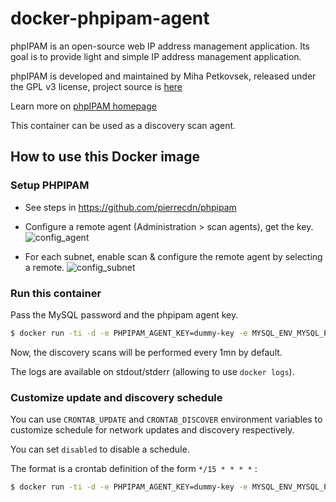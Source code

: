 # docker-phpipam-agent

phpIPAM is an open-source web IP address management application. Its goal is to provide light and simple IP address management application.

phpIPAM is developed and maintained by Miha Petkovsek, released under the GPL v3 license, project source is [here](https://github.com/phpipam/phpipam-agent)

Learn more on [phpIPAM homepage](http://phpipam.net)

This container can be used as a discovery scan agent.

## How to use this Docker image

### Setup PHPIPAM

* See steps in https://github.com/pierrecdn/phpipam
* Configure a remote agent (Administration > scan agents), get the key.
![config_agent](https://user-images.githubusercontent.com/4225738/45190599-0b799000-b23f-11e8-9e41-fb993606264d.png)

* For each subnet, enable scan & configure the remote agent by selecting a remote.
![config_subnet](https://user-images.githubusercontent.com/4225738/45190619-2ba94f00-b23f-11e8-9e45-b5e721c63d70.png)

### Run this container

Pass the MySQL password and the phpipam agent key.

```bash
$ docker run -ti -d -e PHPIPAM_AGENT_KEY=dummy-key -e MYSQL_ENV_MYSQL_PASSWORD=my-secret-pw --name ipam-agent --link phpipam-mysql:mysql pierrecdn/phpipam-agent
```

Now, the discovery scans will be performed every 1mn by default.

The logs are available on stdout/stderr (allowing to use `docker logs`).

### Customize update and discovery schedule

You can use `CRONTAB_UPDATE` and `CRONTAB_DISCOVER` environment variables
to customize schedule for network updates and discovery respectively.

You can set `disabled` to disable a schedule.

The format is a crontab definition of the form `*/15 * * * *` :
```bash
$ docker run -ti -d -e PHPIPAM_AGENT_KEY=dummy-key -e MYSQL_ENV_MYSQL_PASSWORD=my-secret-pw -e CRONTAB_UPDATE="*/15 * * * *" -e CRONTAB_DISCOVER="disabled" --name ipam-agent --link phpipam-mysql:mysql pierrecdn/phpipam-agent 
```
